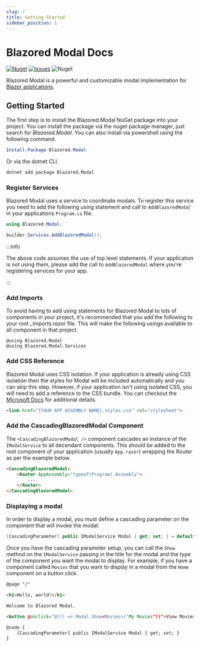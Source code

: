 ```yaml
---
slug: /
title: Getting Started
sidebar_position: 1
---
```


# Blazored Modal Docs

[![Nuget](https://img.shields.io/nuget/v/blazored.modal.svg?logo=nuget)](https://www.nuget.org/packages/Blazored.Modal/)
[![Issues](https://img.shields.io/github/issues/Blazored/Modal?logo=github)](https://github.com/Blazored/Modal/issues)
![Nuget](https://img.shields.io/nuget/dt/Blazored.Modal?logo=nuget)

Blazored Modal is a powerful and customizable modal implementation for [Blazor applications](https://blazor.net).

## Getting Started

The first step is to install the Blazored.Modal NuGet package into your project. You can install the package via the nuget package manager, just search for *Blazored.Modal*. You can also install via powershell using the following command.

```powershell
Install-Package Blazored.Modal
```

Or via the dotnet CLI.

```bash
dotnet add package Blazored.Modal
```

### Register Services

Blazored Modal uses a service to coordinate modals. To register this service you need to add the following using statement and call to `AddBlazoredModal` in your applications `Program.cs` file.

```csharp
using Blazored.Modal;
```

```csharp
builder.Services.AddBlazoredModal();
```

:::info

The above code assumes the use of top level statements. If your application is not using them, please add the call to `AddBlazoredModal` where you're registering services for your app.

:::

### Add Imports

To avoid having to add using statements for Blazored Modal to lots of components in your project, it's recommended that you add the following to your root *_Imports.razor* file. This will make the following usings available to all component in that project.

```razor
@using Blazored.Modal
@using Blazored.Modal.Services
```

### Add CSS Reference

Blazored Modal uses CSS isolation. If your application is already using CSS isolation then the styles for Modal will be included automatically and you can skip this step. However, if your application isn't using isolated CSS, you will need to add a reference to the CSS bundle. You can checkout the [Microsoft Docs](https://learn.microsoft.com/en-us/aspnet/core/blazor/components/css-isolation?view=aspnetcore-6.0#css-isolation-bundling) for additional details.

```html
<link href="{YOUR APP ASSEMBLY NAME}.styles.css" rel="stylesheet">
```

### Add the CascadingBlazoredModal Component

The `<CascadingBlazoredModal />` component cascades an instance of the `IModalService` to all decendant components. This should be added to the root component of your application (usually `App.razor`) wrapping the Router as per the example below.

```html
<CascadingBlazoredModal>
    <Router AppAssembly="typeof(Program).Assembly">
        ...
    </Router>
</CascadingBlazoredModal>
```

### Displaying a modal

In order to display a modal, you must define a cascading parameter on the component that will invoke the modal:

```csharp
[CascadingParameter] public IModalService Modal { get; set; } = default!;
```

Once you have the cascading parameter setup, you can call the `Show` method on the `IModalService` passing in the title for the modal and the type of the component you want the modal to display. For example, if you have a component called `Movies` that you want to display in a modal from the `Home` component on a button click.

```html
@page "/"

<h1>Hello, world!</h1>

Welcome to Blazored Modal.

<button @onclick="@(() => Modal.Show<Movies>("My Movies"))">View Movies</button>

@code {
    [CascadingParameter] public IModalService Modal { get; set; }
}
```
